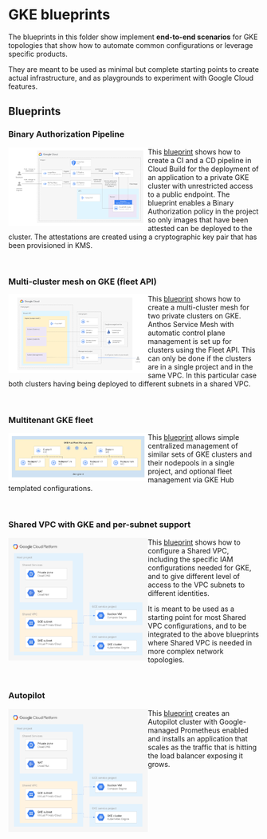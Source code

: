 # GKE blueprints

The blueprints in this folder show implement **end-to-end scenarios** for GKE topologies that show how to automate common configurations or leverage specific products.

They are meant to be used as minimal but complete starting points to create actual infrastructure, and as playgrounds to experiment with Google Cloud features.

## Blueprints

### Binary Authorization Pipeline

<a href="../gke/binauthz/" title="Binary Authorization Pipeline"><img src="../gke/binauthz/diagram.png" align="left" width="280px"></a> This [blueprint](../gke/binauthz/) shows how to create a CI and a CD pipeline in Cloud Build for the deployment of an application to a private GKE cluster with unrestricted access to a public endpoint. The blueprint enables a Binary Authorization policy in the project so only images that have been attested can be deployed to the cluster. The attestations are created using a cryptographic key pair that has been provisioned in KMS.

<br clear="left">

### Multi-cluster mesh on GKE (fleet API)

<a href="../gke/multi-cluster-mesh-gke-fleet-api/" title="Binary Authorization Pipeline"><img src="../gke/multi-cluster-mesh-gke-fleet-api/diagram.png" align="left" width="280px"></a> This [blueprint](../gke/multi-cluster-mesh-gke-fleet-api/) shows how to create a multi-cluster mesh for two private clusters on GKE. Anthos Service Mesh with automatic control plane management is set up for clusters using the Fleet API. This can only be done if the clusters are in a single project and in the same VPC. In this particular case both clusters having being deployed to different subnets in a shared VPC.

<br clear="left">

### Multitenant GKE fleet

<a href="../../fast/stages/3-gke-dev/" title="GKE multitenant fleet"><img src="../../fast/stages/3-gke-dev/diagram.png" align="left" width="280px"></a> This [blueprint](../../fast/stages/3-gke-dev/) allows simple centralized management of similar sets of GKE clusters and their nodepools in a single project, and optional fleet management via GKE Hub templated configurations.

<br clear="left">

### Shared VPC with GKE and per-subnet support

<a href="../networking/shared-vpc-gke/" title="Shared VPC with GKE"><img src="../networking/shared-vpc-gke/diagram.png" align="left" width="280px"></a> This [blueprint](../networking/shared-vpc-gke/) shows how to configure a Shared VPC, including the specific IAM configurations needed for GKE, and to give different level of access to the VPC subnets to different identities.

It is meant to be used as a starting point for most Shared VPC configurations, and to be integrated to the above blueprints where Shared VPC is needed in more complex network topologies.

<br clear="left">

### Autopilot

<a href="./autopilot" title="GKE autopilot"><img src="../networking/shared-vpc-gke/diagram.png" align="left" width="280px"></a> This [blueprint](./autopilot) creates an Autopilot cluster with Google-managed Prometheus enabled and installs an application that scales as the traffic that is hitting the load balancer exposing it grows.

<br clear="left">
